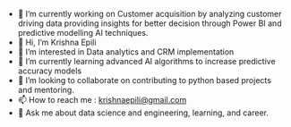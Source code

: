 - 🔭 I’m currently working on Customer acquisition by analyzing customer driving data providing insights for better decision through Power BI and predictive modelling AI techniques.
- 👋 Hi, I’m Krishna Epili
- 👀 I’m interested in Data analytics and CRM implementation
- 🌱 I’m currently learning advanced AI algorithms to increase predictive accuracy models 
- 💞️ I’m looking to collaborate on contributing to python based projects and mentoring.
- 📫 How to reach me : krishnaepili@gmail.com
- 💬 Ask me about data science and engineering, learning, and career.


<!---
krishnaepili2020/krishnaepili2020 is a ✨ special ✨ repository because its `README.md` (this file) appears on your GitHub profile.
You can click the Preview link to take a look at your changes.
--->
